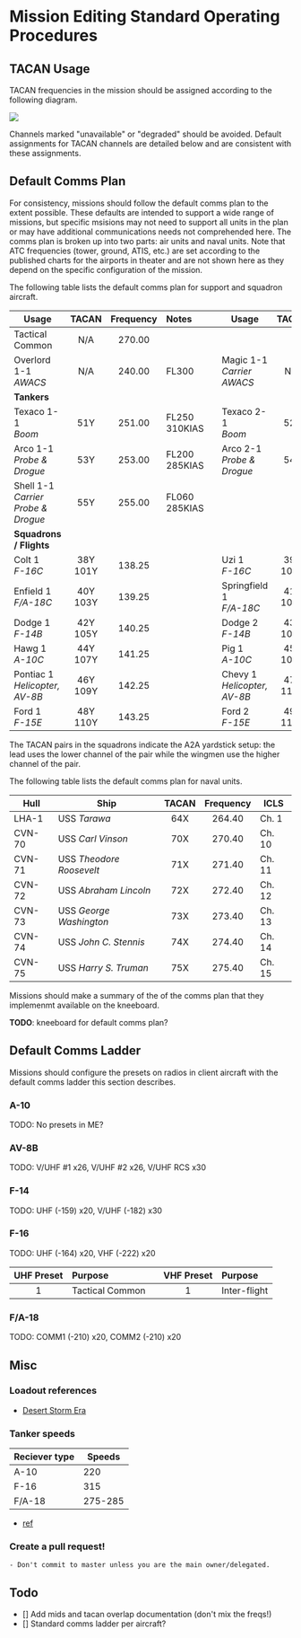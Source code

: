 # Mission Editing Standard Operating Procedures

## TACAN Usage

TACAN frequencies in the mission should be assigned according to the following diagram.

![](https://github.com/51st-Vfw/MissionEditing-Index/documentation/images/TACAN_usage.png)

Channels marked "unavailable" or "degraded" should be avoided. Default assignments for
TACAN channels are detailed below and are consistent with these assignments.

## Default Comms Plan

For consistency, missions should follow the default comms plan to the extent possible. These
defaults are intended to support a wide range of missions, but specific msisions may not need
to support all units in the plan or may have additional communications needs not comprehended
here. The comms plan is broken up into two parts: air units and naval units. Note that ATC
frequencies (tower, ground, ATIS, etc.) are set according to the published charts for the
airports in theater and are not shown here as they depend on the specific configuration of
the mission.

The following table lists the default comms plan for support and squadron aircraft.

|Usage|TACAN|Frequency|Notes|   |Usage|TACAN|Frequency|Notes|
|---|:---:|:---:|:---|---|---|:---:|:---:|---|
|Tactical Common|N/A|270.00|
|Overlord 1-1<br>*AWACS*|N/A|240.00|FL300| |Magic 1-1<br>*Carrier AWACS*|N/A|241.00|FL280
|**Tankers**|
|Texaco 1-1<br>*Boom*|51Y|251.00|FL250<br>310KIAS|    |Texaco 2-1<br>*Boom*|52Y|252.00|FL150<br>200KIAS
|Arco 1-1<br>*Probe & Drogue*|53Y|253.00|FL200<br>285KIAS|    |Arco 2-1<br>*Probe & Drogue*|54Y|254.00|FL210<br>285KIAS|
|Shell 1-1<br>*Carrier Probe & Drogue*|55Y|255.00|FL060<br>285KIAS|
|**Squadrons / Flights**|
|Colt 1<br>*F-16C*|38Y<br>101Y|138.25||    |Uzi 1<br>*F-16C*|39Y<br>102Y|138.75||
|Enfield 1<br>*F/A-18C*|40Y<br>103Y|139.25||    |Springfield 1<br>*F/A-18C*|41Y<br>104Y|139.75||
|Dodge 1<br>*F-14B*|42Y<br>105Y|140.25||    |Dodge 2<br>*F-14B*|43Y<br>106Y|140.75||
|Hawg 1<br>*A-10C*|44Y<br>107Y|141.25||    |Pig 1<br>*A-10C*|45Y<br>108Y|141.75||
|Pontiac 1<br>*Helicopter, AV-8B*|46Y<br>109Y|142.25||    |Chevy 1<br>*Helicopter, AV-8B*|47Y<br>110Y|142.75||
|Ford 1<br>*F-15E*|48Y<br>110Y|143.25||    |Ford 2<br>*F-15E*|49Y<br>111Y|143.75||

The TACAN pairs in the squadrons indicate the A2A yardstick setup: the lead uses the lower channel
of the pair while the wingmen use the higher channel of the pair.

The following table lists the default comms plan for naval units.

|Hull|Ship|TACAN|Frequency|ICLS|
|---|---|:---:|:---:|---|
|LHA-1| USS *Tarawa*|64X|264.40|Ch. 1|
|CVN-70| USS *Carl Vinson*|70X|270.40|Ch. 10|
|CVN-71| USS *Theodore Roosevelt*|71X|271.40|Ch. 11|
|CVN-72| USS *Abraham Lincoln*|72X|272.40|Ch. 12|
|CVN-73| USS *George Washington*|73X|273.40|Ch. 13|
|CVN-74| USS *John C. Stennis*|74X|274.40|Ch. 14|
|CVN-75| USS *Harry S. Truman*|75X|275.40|Ch. 15|

Missions should make a summary of the of the comms plan that they implemenmt available on the
kneeboard.

**TODO**: kneeboard for default comms plan?

## Default Comms Ladder

Missions should configure the presets on radios in client aircraft with the default comms ladder
this section describes.

### A-10
TODO: No presets in ME?

### AV-8B
TODO: V/UHF #1 x26, V/UHF #2 x26, V/UHF RCS x30

### F-14
TODO: UHF (-159) x20, V/UHF (-182) x30

### F-16
TODO: UHF (-164) x20, VHF (-222) x20

|UHF Preset|Purpose|   |VHF Preset|Purpose|
|:---:|:---|---|:---:|:---|
|1|Tactical Common||1|Inter-flight

### F/A-18
TODO: COMM1 (-210) x20, COMM2 (-210) x20


## Misc
### Loadout references
- [Desert Storm Era](https://www.dstorm.eu/pages/loadout/loadout.html)
### Tanker speeds
|Reciever type|Speeds|
|---|---|
|A-10|220|
|F-16|315|
|F/A-18|275-285|

- [ref](https://forums.eagle.ru/topic/260542-looking-for-actualrecommened-aerial-refueling-speeds/)
### Create a pull request!
    - Don't commit to master unless you are the main owner/delegated.

## Todo
- [] Add mids and tacan overlap documentation (don't mix the freqs!)
- [] Standard comms ladder per aircraft?



